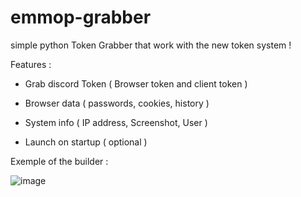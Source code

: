 # emmop-grabber
simple python Token Grabber that work with the new token system !
 
Features :

 - Grab discord Token ( Browser token and client token )
 
 - Browser data ( passwords, cookies, history )
 
 - System info ( IP address, Screenshot, User )
 
 - Launch on startup ( optional )
 
  
   
    
Exemple of the builder :

![image](https://user-images.githubusercontent.com/120118548/206493301-ef978391-1b29-47eb-b019-aa8c548f5189.png)

